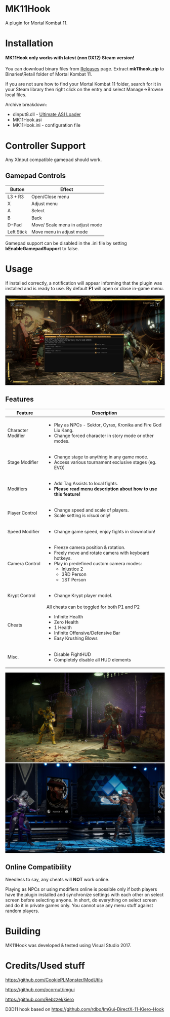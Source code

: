 # MK11Hook
A plugin for Mortal Kombat 11.

# Installation

####  MK11Hook only works with latest (non DX12) Steam version!

You can download binary files from [Releases](https://github.com/ermaccer/MK11Hook/) page. Extract **mk11hook.zip**
to Binaries\Retail folder of Mortal Kombat 11.

If you are not sure how to find your Mortal Kombat 11 folder, search for it in your Steam library then right click on the entry and select Manage->Browse local files.

Archive breakdown:

 - dinput8.dll - [Ultimate ASI Loader](https://github.com/ThirteenAG/Ultimate-ASI-Loader/)
 - MK11Hook.asi 
 - MK11Hook.ini - configuration file


# Controller Support
Any XInput compatible gamepad should work.

## Gamepad Controls
| Button | Effect |
| --- | --- |
| L3 + R3 | Open/Close menu|
| X | Adjust menu|
| A | Select |
| B | Back |
| D-Pad | Move/ Scale menu in adjust mode |
| Left Stick | Move menu in adjust mode |

Gamepad support can be disabled in the .ini file by setting **bEnableGamepadSupport** to false.

# Usage

If installed correctly, a notification will appear informing that the plugin was installed
and is ready to use. By default **F1** will open or close in-game menu.

![Preview](https://raw.githubusercontent.com/ermaccer/ermaccer.github.io/gh-pages/assets/mods/mk11/mk11hook/menu.jpg)


## Features
| Feature | Description |
| --- | --- |
|Character Modifier| <ul><li>Play as NPCs - Sektor, Cyrax, Kronika and Fire God Liu Kang.</li><li>Change forced character in story mode or other modes.</li></ul>|
|Stage Modifier| <ul><li>Change stage to anything in any game mode.</li><li> Access various tournament exclusive stages (eg. EVO)</li></ul> |
|Modifiers| <ul><li>Add Tag Assists to local fights.</li><li>**Please read menu description about how to use this feature!** </li></ul> |
|Player Control| <ul><li>Change speed and scale of players.</li><li> Scale setting is *visual* only!</li></ul> |
|Speed Modifier| <ul><li>Change game speed, enjoy fights in slowmotion!</li></ul> |
|Camera Control| <ul><li>Freeze camera position & rotation.</li><li>Freely move and rotate camera with keyboard hotkeys.</li><li>Play in predefined custom camera modes: <ul><li>Injustice 2</li><li>3RD Person</li><li>1ST Person</li></ul> </ul></li> |
|Krypt Control| <ul><li>Change Krypt player model.</li></ul> |
|Cheats| All cheats can be toggled for both P1 and P2<ul><li>Infinite Health</li><li>Zero Health</li><li>1 Health</li><li>Infinite Offensive/Defensive Bar</li><li>Easy Krushing Blows</li></ul> |
|Misc.| <ul><li>Disable FightHUD</li><li>Completely disable all HUD elements</li></ul> |




![Preview](https://raw.githubusercontent.com/ermaccer/ermaccer.github.io/gh-pages/assets/mods/mk11/mk11hook/1.jpg)
![Preview](https://raw.githubusercontent.com/ermaccer/ermaccer.github.io/gh-pages/assets/mods/mk11/mk11hook/2.jpg)

## Online Compatibility
Needless to say, any cheats will **NOT** work online.

Playing as NPCs or using modifiers online is possible only if both players
have the plugin installed and synchronize settings with each other on select
screen before selecting anyone. In short, do everything on select screen
and do it in private games only. You cannot use any menu stuff against
random players.

# Building

MK11Hook was developed & tested using Visual Studio 2017.


# Credits/Used stuff

https://github.com/CookiePLMonster/ModUtils

https://github.com/ocornut/imgui

https://github.com/Rebzzel/kiero

D3D11 hook based on https://github.com/rdbo/ImGui-DirectX-11-Kiero-Hook
